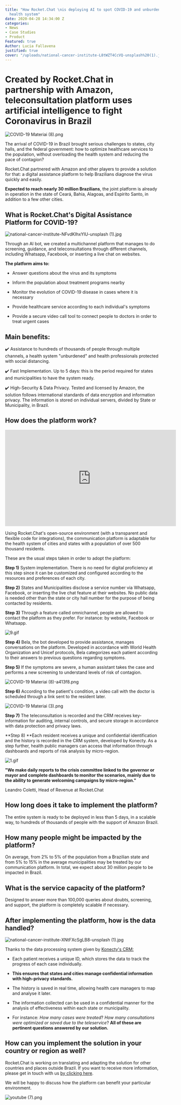 ```yaml
---
title: "How Rocket.Chat \nis deploying AI to spot COVID-19 and unburden the Brazilian
  health system"
date: 2020-04-28 14:34:00 Z
categories:
- News
- Case Studies
- Product
Featured: true
Author: Lucia Fallavena
justified: true
cover: "/uploads/national-cancer-institute-L8tWZT4CcVQ-unsplash%20(1).jpg"
---
```


# Created by Rocket.Chat in partnership with Amazon, teleconsultation platform uses artificial intelligence to fight Coronavirus in Brazil

![COVID-19 Materiai (8).png](/uploads/COVID-19%20Materiai%20(8).png)

The arrival of COVID-19 in Brazil brought serious challenges to states, city halls, and the federal government: how to optimize healthcare services to the population, without overloading the health system and reducing the pace of contagion?

Rocket.Chat partnered with Amazon and other players to provide a solution for that: a digital assistance platform to help Brazilians diagnose the virus quickly and easily.

**Expected to reach nearly 30 million Brazilians**, the joint platform is already in operation in the state of Ceará, Bahia, Alagoas, and Espírito Santo, in addition to a few other cities.

## What is Rocket.Chat's Digital Assistance Platform for COVID-19?

![national-cancer-institute-NFvdKIhxYlU-unsplash (1).jpg](/uploads/national-cancer-institute-NFvdKIhxYlU-unsplash%20(1).jpg)

Through an AI bot, we created a multichannel platform that manages to do screening, guidance, and teleconsultations through different channels, including Whatsapp, Facebook, or inserting a live chat on websites.

**The platform aims to:**

* Answer questions about the virus and its symptoms

* Inform the population about treatment programs nearby

* Monitor the evolution of COVID-19 disease in cases where it is necessary

* Provide healthcare service according to each individual's symptoms

* Provide a secure video call tool to connect people to doctors in order to treat  urgent cases

## Main benefits:

✔️ Assistance to hundreds of thousands of people through multiple channels, a health system "unburdened" and health professionals protected with social distancing.

✔️ Fast Implementation. Up to 5 days: this is the period required for states and municipalities to have the system ready.

✔️ High-Security & Data Privacy. Tested and licensed by Amazon, the solution follows international standards of data encryption and information privacy. The information is stored on individual servers, divided by State or Municipality, in Brazil.

## How does the platform work?

<iframe width="560" height="315" src="https://www.youtube.com/embed/uhAw_CS3bOY" frameborder="0" allow="accelerometer; autoplay; encrypted-media; gyroscope; picture-in-picture" allowfullscreen></iframe>

Using Rocket.Chat's open-source environment (with a transparent and flexible code for integrations), the communication platform is adaptable for the health system of cities and states with a population of over 500 thousand residents.

These are the usual steps taken in order to adopt the platform:

**Step 1)** System implementation. There is no need for digital proficiency at this step since it can be customized and configured according to the resources and preferences of each city.

**Step 2)** States and Municipalities disclose a service number via Whatsapp, Facebook, or inserting the live chat feature at their websites. No public data is needed other than the state or city hall number for the purpose of being contacted by residents.

**Step 3)** Through a feature called omnichannel, people are allowed to contact the platform as they prefer. For instance: by website, Facebook or Whatsapp.

![9.gif](/uploads/9.gif)

**Step 4)** Bela, the bot developed to provide assistance, manages conversations on the platform. Developed in accordance with World Health Organization and Unicef protocols, Bela categorizes each patient according to their answers to previous questions regarding symptoms.

**Step 5)** If the symptoms are severe, a human assistant takes the case and performs a new screening to understand levels of risk of contagion.

![COVID-19 Materiai (8)-a413f8.png](/uploads/COVID-19%20Materiai%20(8)-a413f8.png)

**Step 6)** According to the patient's condition, a video call with the doctor is scheduled through a link sent to the resident later.

![COVID-19 Materiai (3).png](/uploads/COVID-19%20Materiai%20(3).png)

**Step 7)** The teleconsultation is recorded and the CRM receives key-information for auditing, internal controls, and secure storage in accordance with data protection and privacy laws.

\*\*Step 8) \*\*Each resident receives a unique and confidential identification and the history is recorded in the CRM system, developed by Konecty. As a step further, health public managers can access that information through dashboards and reports of risk analysis by micro-region.

![1.gif](/uploads/1.gif)


**"We make daily reports to the crisis committee linked to the governor or mayor and complete dashboards to monitor the scenarios, mainly due to the ability to generate welcoming campaigns by micro-region."**

Leandro Coletti, Head of Revenue at Rocket.Chat

## How long does it take to implement the platform?

The entire system is ready to be deployed in less than 5 days, in a scalable way, to hundreds of thousands of people with the support of Amazon Brazil.

## How many people might be impacted by the platform?

On average, from 2% to 5% of the population from a Brazilian state and from 5% to 15% in the average municipalities may be treated by our communication platform. In total, we expect about 30 million people to be impacted in Brazil.

## What is the service capacity of the platform?

Designed to answer more than 100,000 queries about doubts, screening, and support, the platform is completely scalable if necessary.

## After implementing the platform, how is the data handled?

![national-cancer-institute-XNtFXcSgLB8-unsplash (1).jpg](/uploads/national-cancer-institute-XNtFXcSgLB8-unsplash%20(1).jpg)

Thanks to the data processing system given by [Konecty's CRM:](https://konecty.com/)

* Each patient receives a unique ID, which stores the data to track the progress of each case individually. 

* **This ensures that states and cities manage confidential information with high-privacy standards.**

* The history is saved in real time, allowing health care managers to map and analyse it later.

* The information collected can be used in a confidential manner for the analysis of effectiveness within each state or municipality.

* For instance: *How many cases were treated*? *How many consultations were optimized or saved due to the teleservice*? **All of these are pertinent questions answered by our solution.**

## How can you implement the solution in your country or region as well?

Rocket.Chat is working on translating and adapting the solution for other countries and places outside Brazil. If you want to receive more information, please get in touch with us [by clicking here](https://rocket.chat/contact?utm_source=blog&utm_medium=banner&utm_campaign=covid-19).

We will be happy to discuss how the platform can benefit your particular environment.

![youtube (7).png](/uploads/youtube%20(7).png)